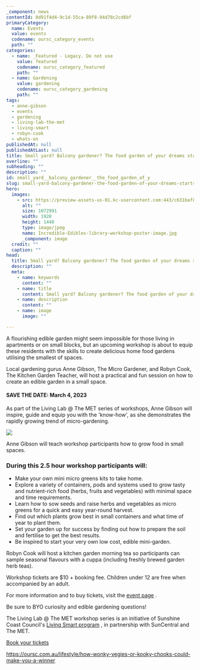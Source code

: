 ```yaml
---
_component: news
contentId: 8d91f4d4-9c1d-55ca-89f8-94d78c2cd6bf
primaryCategory:
  name: Events
  value: events
  codename: oursc_category_events
  path: ""
categories:
  - name: _Featured - Legacy. Do not use
    value: featured
    codename: oursc_category_featured
    path: ""
  - name: Gardening
    value: gardening
    codename: oursc_category_gardening
    path: ""
tags:
  - anne-gibson
  - events
  - gardening
  - living-lab-the-met
  - living-smart
  - robyn-cook
  - whats-on
publishedAt: null
publishedAtLast: null
title: Small yard? Balcony gardener? The food garden of your dreams starts here!
overline: ""
subheading: ""
description: ""
id: small_yard__balcony_gardener__the_food_garden_of_y
slug: small-yard-balcony-gardener-the-food-garden-of-your-dreams-starts-here
hero:
  images:
    - src: https://preview-assets-us-01.kc-usercontent.com:443/c631baf8-1b46-001f-580c-d0001b68b4a8/f05478c0-95d2-4bef-bd65-3dba81442bf5/Incredible-Edibles-library-workshop-poster-image.jpg
      alt: ""
      size: 1072991
      width: 1920
      height: 1440
      type: image/jpeg
      name: Incredible-Edibles-library-workshop-poster-image.jpg
      _component: image
  credit: ""
  caption: ""
head:
  title: Small yard? Balcony gardener? The food garden of your dreams starts here!
  description: ""
  meta:
    - name: keywords
      content: ""
    - name: title
      content: Small yard? Balcony gardener? The food garden of your dreams starts here!
    - name: description
      content: ""
    - name: image
      image: ""

---
```

A flourishing edible garden might seem impossible for those living in apartments or on small blocks, but an upcoming workshop is about to equip these residents with the skills to create delicious home food gardens utilising the smallest of spaces.

Local gardening gurus Anne Gibson, The Micro Gardener, and Robyn Cook, The Kitchen Garden Teacher, will host a practical and fun session on how to create an edible garden in a small space.

#### **SAVE THE DATE: March 4, 2023**

As part of the Living Lab @ The MET series of workshops, Anne Gibson will inspire, guide and equip you with the 'know-how', as she demonstrates the rapidly growing trend of micro-gardening.

![](https://preview-assets-us-01.kc-usercontent.com:443/c631baf8-1b46-001f-580c-d0001b68b4a8/cc31121d-a5a1-44ec-8184-82f6afb3ff17/Anne-Gibson-The-Micro-Gardener-media-profile-1024x934.jpg)

Anne Gibson will teach workshop participants how to grow food in small spaces.

### During this 2.5 hour workshop participants will:

*   Make your own mini micro greens kits to take home.
*   Explore a variety of containers, pods and systems used to grow tasty and nutrient-rich food (herbs, fruits and vegetables) with minimal space and time requirements.
*   Learn how to sow seeds and raise herbs and vegetables as micro greens for a quick and easy year-round harvest.
*   Find out which plants grow best in small containers and what time of year to plant them.
*   Set your garden up for success by finding out how to prepare the soil and fertilise to get the best results.
*   Be inspired to start your very own low cost, edible mini-garden.

Robyn Cook will host a kitchen garden morning tea so participants can sample seasonal flavours with a cuppa (including freshly brewed garden herb teas).

Workshop tickets are $10 + booking fee. Children under 12 are free when accompanied by an adult.

For more information and to buy tickets, visit the [event page](https://www.eventbrite.com.au/e/small-spaces-and-micro-gardening-with-anne-gibson-tickets-538394110277)
.

Be sure to BYO curiosity and edible gardening questions!

The Living Lab @ The MET workshop series is an initiative of Sunshine Coast Council's [Living Smart program](https://www.livingsmartqld.com.au/)
, in partnership with SunCentral and The MET.

[Book your tickets](https://www.eventbrite.com.au/e/small-spaces-and-micro-gardening-with-anne-gibson-tickets-538394110277)


<https://oursc.com.au/lifestyle/how-wonky-vegies-or-kooky-chooks-could-make-you-a-winner>
